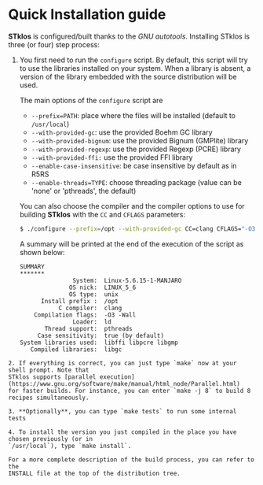 Quick Installation guide
=======================

**STklos** is configured/built thanks to the *GNU autotools*. Installing STklos is three (or
four) step process:

1.  You first need to run the `configure` script. By default, this script will try to use the
    libraries installed on your system. When a library is absent, a version of the library embedded
    with the source distribution will be used.

    The main options of the `configure` script are

    - `--prefix=PATH`: place where the files will be installed (default to `/usr/local`)
    - `--with-provided-gc`: use the provided Boehm GC library
    - `--with-provided-bignum`: use the provided Bignum (GMPlite) library
    - `--with-provided-regexp`: use the provided Regexp (PCRE) library
    - `--with-provided-ffi:` use the provided FFI library
    - `--enable-case-insensitive`: be case insensitive by default as in R5RS
    - `--enable-threads=TYPE`: choose threading package (value can be 'none' or 'pthreads', the default)

    You can also choose the compiler and the compiler options to use for building **STklos** with the `CC` and `CFLAGS` parameters:

     ```bash
     $ ./configure --prefix=/opt --with-provided-gc CC=clang CFLAGS="-O3 -Wall"
    ```
    A summary will be printed at the end of the execution of the script as shown below:

    ```alertindent
    SUMMARY
    *******
                   System:  Linux-5.6.15-1-MANJARO
                  OS nick:  LINUX_5_6
                  OS type:  unix
          Install prefix :  /opt
               C compiler:  clang
        Compilation flags:  -O3 -Wall
                   Loader:  ld 
           Thread support:  pthreads
         Case sensitivity:  true (by default)
    System libraries used:  libffi libpcre libgmp
       Compiled libraries:  libgc
   ```
2. If everything is correct, you can just type `make` now at your shell prompt. Note that 
   STklos supports [parallel execution](https://www.gnu.org/software/make/manual/html_node/Parallel.html)
   for faster builds. For instance, you can enter `make -j 8` to build 8 recipes simultaneously. 
   
3. **Optionally**, you can type `make tests` to run some internal tests

4. To install the version you just compiled in the place you have chosen previously (or in
   `/usr/local`), type `make install`.

For a more complete description of the build process, you can refer to the
INSTALL file at the top of the distribution tree.

